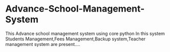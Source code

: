 # Advance-School-Management-System
This Advance school management system using core python In this system Students Management,Fees Management,Backup system,Teacher management system are present....
